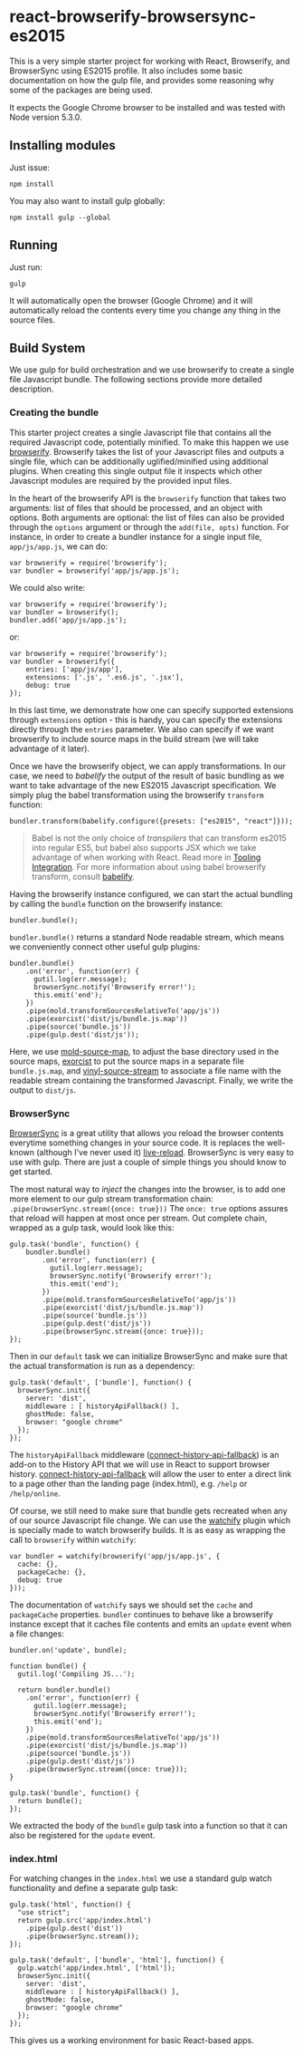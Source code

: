 # react-browserify-browsersync-es2015

This is a very simple starter project for working with React, Browserify, and BrowserSync using ES2015 profile.
It also includes some basic documentation on how the gulp file, and provides some reasoning why some of the packages
are being used.

It expects the Google Chrome browser to be installed and was tested with Node version 5.3.0.

## Installing modules

Just issue:

    npm install

You may also want to install gulp globally:

    npm install gulp --global

## Running

Just run:

    gulp

It will automatically open the browser (Google Chrome) and it will automatically reload the contents every time you change
any thing in the source files.

## Build System

We use gulp for build orchestration and we use browserify to create a single file Javascript bundle. The following sections
provide more detailed description.

### Creating the bundle

This starter project creates a single Javascript file that contains all the required Javascript code, potentially minified.
To make this happen we use [browserify]. Browserify takes the list of your Javascript files and outputs a single file, 
which can be additionally uglified/minified using additional plugins. When creating this single output file it inspects which
other Javascript modules are required by the provided input files. 

In the heart of the browserify API is the `browserify` function that takes two arguments: list of files
that should be processed, and an object with options. Both arguments are optional: the list of files can also be provided 
through the `options` argument or through the `add(file, opts)` function. For instance, in order to create a bundler instance for
a single input file, `app/js/app.js`, we can do:

    var browserify = require('browserify');
    var bundler = browserify('app/js/app.js');
    
We could also write:

    var browserify = require('browserify');
    var bundler = browserify();
    bundler.add('app/js/app.js');

or:

    var browserify = require('browserify');
    var bundler = browserify({
        entries: ['app/js/app'],
        extensions: ['.js', '.es6.js', '.jsx'],
        debug: true
    });
 
In this last time, we demonstrate how one can specify supported extensions through `extensions` option - this is handy,
you can specify the extensions directly through the `entries` parameter. We also can specify if we want browserify to include
source maps in the build stream (we will take advantage of it later).

Once we have the browserify object, we can apply transformations. In our case, we need to _babelify_ the output of the
result of basic bundling as we want to take advantage of the new ES2015 Javascript specification. We simply plug the
babel transformation using the browserify `transform` function:

    bundler.transform(babelify.configure({presets: ["es2015", "react"]}));
    
> Babel is not the only choice of _transpilers_ that can transform es2015 into regular ES5, 
but babel also supports JSX which we take advantage of when working with React. Read more in [Tooling Integration].
For more information about using babel browserify transform, consult [babelify].

Having the browserify instance configured, we can start the actual bundling by calling the `bundle` function on the 
browserify instance:

    bundler.bundle();
    
`bundler.bundle()` returns a standard Node readable stream, which means we conveniently connect other useful gulp plugins:

    bundler.bundle()
        .on('error', function(err) {
          gutil.log(err.message);
          browserSync.notify('Browserify error!');
          this.emit('end');
        })
        .pipe(mold.transformSourcesRelativeTo('app/js'))
        .pipe(exorcist('dist/js/bundle.js.map'))
        .pipe(source('bundle.js'))
        .pipe(gulp.dest('dist/js'));

Here, we use [mold-source-map], to adjust the base directory used in the source maps, [exorcist] to put the source maps
in a separate file `bundle.js.map`, and [vinyl-source-stream] to associate a file name with the readable stream containing
the transformed Javascript. Finally, we write the output to `dist/js`.

### BrowserSync

[BrowserSync] is a great utility that allows you reload the browser contents everytime something changes in your source code.
It is replaces the well-known (although I've never used it) [live-reload]. BrowserSync is very easy to use with gulp. There are
just a couple of simple things you should know to get started.

The most natural way to _inject_ the changes into the browser, is to add one more element to our gulp stream transformation
chain: `.pipe(browserSync.stream({once: true}))` The `once: true` options assures that reload will happen at most once
per stream. Out complete chain, wrapped as a gulp task, would look like this:

    gulp.task('bundle', function() {
        bundler.bundle()
            .on('error', function(err) {
              gutil.log(err.message);
              browserSync.notify('Browserify error!');
              this.emit('end');
            })
            .pipe(mold.transformSourcesRelativeTo('app/js'))
            .pipe(exorcist('dist/js/bundle.js.map'))
            .pipe(source('bundle.js'))
            .pipe(gulp.dest('dist/js'))
            .pipe(browserSync.stream({once: true}));
    });

Then in our `default` task we can initialize BrowserSync and make sure that the actual transformation is run as
a dependency:

    gulp.task('default', ['bundle'], function() {
      browserSync.init({
        server: 'dist',
        middleware : [ historyApiFallback() ],
        ghostMode: false,
        browser: "google chrome"
      });
    });

The `historyApiFallback` middleware ([connect-history-api-fallback]) is an add-on to the History API that we will use in
React to support browser history. [connect-history-api-fallback] will allow the user to enter a direct link to a page other
than the landing page (index.html), e.g. `/help` or `/help/online`.
    
Of course, we still need to make sure that bundle gets recreated when any of our source Javascript file change. We can use
the [watchify] plugin which is specially made to watch browserify builds. It is as easy as wrapping the call to `browserify`
within `watchify`:

    var bundler = watchify(browserify('app/js/app.js', {
      cache: {},
      packageCache: {},
      debug: true
    }));

The documentation of `watchify` says we should set the `cache` and `packageCache` properties. `bundler` continues to behave 
like a browserify instance except that it caches file contents and emits an `update` event when a file changes:
 
    bundler.on('update', bundle);
    
    function bundle() {
      gutil.log('Compiling JS...');
    
      return bundler.bundle()
        .on('error', function(err) {
          gutil.log(err.message);
          browserSync.notify('Browserify error!');
          this.emit('end');
        })
        .pipe(mold.transformSourcesRelativeTo('app/js'))
        .pipe(exorcist('dist/js/bundle.js.map'))
        .pipe(source('bundle.js'))
        .pipe(gulp.dest('dist/js'))
        .pipe(browserSync.stream({once: true}));
    }
    
    gulp.task('bundle', function() {
      return bundle();
    });

We extracted the body of the `bundle` gulp task into a function so that it can also be registered for the `update` event.

### index.html

For watching changes in the `index.html` we use a standard gulp watch functionality and define a separate gulp task:

    gulp.task('html', function() {
      "use strict";
      return gulp.src('app/index.html')
        .pipe(gulp.dest('dist'))
        .pipe(browserSync.stream());
    });

    gulp.task('default', ['bundle', 'html'], function() {
      gulp.watch('app/index.html', ['html']);
      browserSync.init({
        server: 'dist',
        middleware : [ historyApiFallback() ],
        ghostMode: false,
        browser: "google chrome"
      });
    });

This gives us a working environment for basic React-based apps.

[browserify]: http://browserify.org
[Tooling Integration]: https://facebook.github.io/react/docs/tooling-integration.html
[babelify]: https://github.com/babel/babelify
[mold-source-map]: https://github.com/thlorenz/mold-source-map
[exorcist]: https://github.com/thlorenz/exorcist
[vinyl-source-stream]: https://github.com/hughsk/vinyl-source-stream
[BrowserSync]: https://www.browsersync.io
[live-reload]: http://livereload.com
[watchify]: https://github.com/substack/watchify
[connect-history-api-fallback]: https://github.com/bripkens/connect-history-api-fallback
